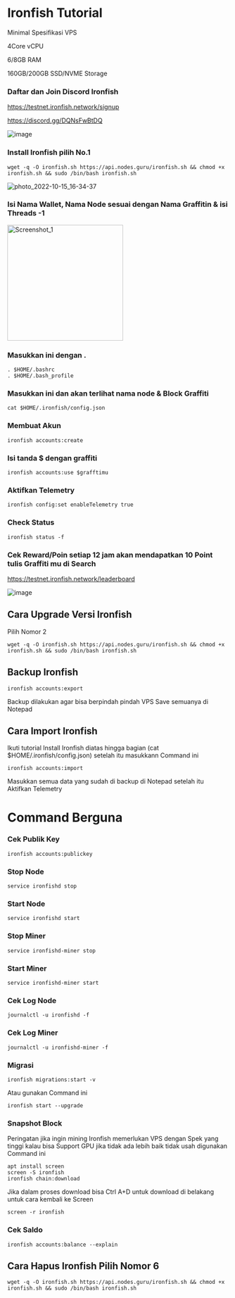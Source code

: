 # Ironfish Tutorial
Minimal Spesifikasi VPS

4Core vCPU 

6/8GB RAM

160GB/200GB SSD/NVME Storage

### Daftar dan Join Discord Ironfish

https://testnet.ironfish.network/signup

https://discord.gg/DQNsFwBtDQ

![image](https://user-images.githubusercontent.com/91402307/195981978-705f0141-8207-40f6-bdd6-c75fc59bd13d.png)

### Install Ironfish pilih No.1

``` 
wget -q -O ironfish.sh https://api.nodes.guru/ironfish.sh && chmod +x ironfish.sh && sudo /bin/bash ironfish.sh
```

![photo_2022-10-15_16-34-37](https://user-images.githubusercontent.com/91402307/195981562-794e3b9e-f9cd-462b-906b-9a4fe7837a05.jpg)

### Isi Nama Wallet, Nama Node sesuai dengan Nama Graffitin & isi Threads -1

<img width="263" alt="Screenshot_1" src="https://user-images.githubusercontent.com/91402307/195981793-de3bb6c0-4963-4630-89d2-9f5043d153e7.png">

### Masukkan ini dengan .
```
. $HOME/.bashrc
. $HOME/.bash_profile
```

### Masukkan ini dan akan terlihat nama node & Block Graffiti
```
cat $HOME/.ironfish/config.json
```

### Membuat Akun
```
ironfish accounts:create
```

### Isi tanda $ dengan graffiti
```
ironfish accounts:use $grafftimu
```

### Aktifkan Telemetry
```
ironfish config:set enableTelemetry true
```

### Check Status 
```
ironfish status -f
```

### Cek Reward/Poin setiap 12 jam akan mendapatkan 10 Point tulis Graffiti mu di Search

https://testnet.ironfish.network/leaderboard

![image](https://user-images.githubusercontent.com/91402307/195984483-dedea0b7-20ac-4e04-b019-c6e9a0633072.png)

## Cara Upgrade Versi Ironfish 
Pilih Nomor 2
```
wget -q -O ironfish.sh https://api.nodes.guru/ironfish.sh && chmod +x ironfish.sh && sudo /bin/bash ironfish.sh
```

## Backup Ironfish 
```
ironfish accounts:export
```
Backup dilakukan agar bisa berpindah pindah VPS Save semuanya di Notepad

## Cara Import  Ironfish
Ikuti tutorial Install Ironfish diatas hingga bagian (cat $HOME/.ironfish/config.json) setelah itu masukkann Command ini
```
ironfish accounts:import
```
Masukkan semua data yang sudah di backup di Notepad setelah itu Aktifkan Telemetry

# Command Berguna

### Cek Publik Key
```
ironfish accounts:publickey
```

### Stop Node
```
service ironfishd stop
```

### Start Node
```
service ironfishd start
```

### Stop Miner
```
service ironfishd-miner stop
```

### Start Miner
```
service ironfishd-miner start
```

### Cek Log Node
```
journalctl -u ironfishd -f
```

### Cek Log Miner
```
journalctl -u ironfishd-miner -f
```

### Migrasi
```
ironfish migrations:start -v
```
Atau gunakan Command ini
```
ironfish start --upgrade
```

### Snapshot Block
Peringatan jika ingin mining Ironfish memerlukan VPS dengan Spek yang tinggi kalau bisa Support GPU jika tidak ada lebih baik tidak usah digunakan Command ini
```
apt install screen
screen -S ironfish
ironfish chain:download
```

Jika dalam proses download bisa Ctrl A+D untuk download di belakang untuk cara kembali ke Screen 
```
screen -r ironfish
```

### Cek Saldo
```
ironfish accounts:balance --explain
```

## Cara Hapus Ironfish Pilih Nomor 6
```
wget -q -O ironfish.sh https://api.nodes.guru/ironfish.sh && chmod +x ironfish.sh && sudo /bin/bash ironfish.sh
```

